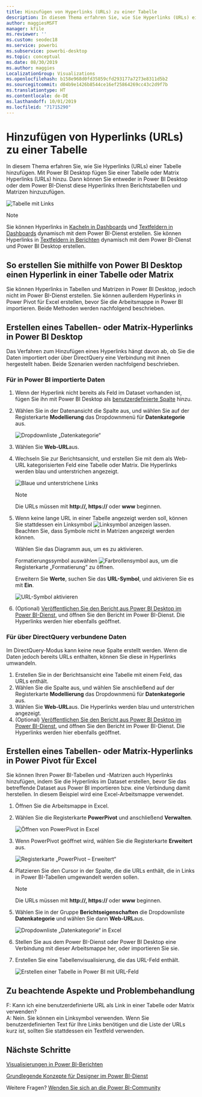 ```yaml
---
title: Hinzufügen von Hyperlinks (URLs) zu einer Tabelle
description: In diesem Thema erfahren Sie, wie Sie Hyperlinks (URLs) einer Tabelle hinzufügen. Mit Power BI Desktop fügen Sie einer Tabelle oder Matrix Hyperlinks (URLs) hinzu. Dann können Sie entweder in Power BI Desktop oder dem Power BI-Dienst diese Hyperlinks Ihren Berichtstabellen und Matrizen hinzuzufügen.
author: maggiesMSFT
manager: kfile
ms.reviewer: ''
ms.custom: seodec18
ms.service: powerbi
ms.subservice: powerbi-desktop
ms.topic: conceptual
ms.date: 08/30/2019
ms.author: maggies
LocalizationGroup: Visualizations
ms.openlocfilehash: b158e968d0fd35859cfd293177a7273e8311d5b2
ms.sourcegitcommit: d04b9e1426b8544ce16ef25864269cc43c2d9f7b
ms.translationtype: HT
ms.contentlocale: de-DE
ms.lasthandoff: 10/01/2019
ms.locfileid: "71715290"
---
```

# <a name="add-hyperlinks-urls-to-a-table"></a>Hinzufügen von Hyperlinks (URLs) zu einer Tabelle
In diesem Thema erfahren Sie, wie Sie Hyperlinks (URLs) einer Tabelle hinzufügen. Mit Power BI Desktop fügen Sie einer Tabelle oder Matrix Hyperlinks (URLs) hinzu. Dann können Sie entweder in Power BI Desktop oder dem Power BI-Dienst diese Hyperlinks Ihren Berichtstabellen und Matrizen hinzuzufügen. 

![Tabelle mit Links](media/power-bi-hyperlinks-in-tables/hyperlinkedtable.png)

> [!NOTE]
> Sie können Hyperlinks in [Kacheln in Dashboards](service-dashboard-edit-tile.md) und [Textfeldern in Dashboards](service-dashboard-add-widget.md) dynamisch mit dem Power BI-Dienst erstellen. Sie können Hyperlinks in [Textfeldern in Berichten](service-add-hyperlink-to-text-box.md) dynamisch mit dem Power BI-Dienst und Power BI Desktop erstellen.
> 

## <a name="to-create-a-hyperlink-in-a-table-or-matrix-using-power-bi-desktop"></a>So erstellen Sie mithilfe von Power BI Desktop einen Hyperlink in einer Tabelle oder Matrix
Sie können Hyperlinks in Tabellen und Matrizen in Power BI Desktop, jedoch nicht im Power BI-Dienst erstellen. Sie können außerdem Hyperlinks in Power Pivot für Excel erstellen, bevor Sie die Arbeitsmappe in Power BI importieren. Beide Methoden werden nachfolgend beschrieben.

## <a name="create-a-table-or-matrix-hyperlink-in-power-bi-desktop"></a>Erstellen eines Tabellen- oder Matrix-Hyperlinks in Power BI Desktop
Das Verfahren zum Hinzufügen eines Hyperlinks hängt davon ab, ob Sie die Daten importiert oder über DirectQuery eine Verbindung mit ihnen hergestellt haben. Beide Szenarien werden nachfolgend beschrieben.

### <a name="for-data-imported-into-power-bi"></a>Für in Power BI importierte Daten
1. Wenn der Hyperlink nicht bereits als Feld im Dataset vorhanden ist, fügen Sie ihn mit Power BI Desktop als [benutzerdefinierte Spalte](desktop-common-query-tasks.md) hinzu.
2. Wählen Sie in der Datenansicht die Spalte aus, und wählen Sie auf der Registerkarte **Modellierung** das Dropdownmenü für **Datenkategorie** aus.
   
    ![Dropdownliste „Datenkategorie“](media/power-bi-hyperlinks-in-tables/pbi_data_category.png)
3. Wählen Sie **Web-URL**aus.
4. Wechseln Sie zur Berichtsansicht, und erstellen Sie mit dem als Web-URL kategorisierten Feld eine Tabelle oder Matrix. Die Hyperlinks werden blau und unterstrichen angezeigt.

    ![Blaue und unterstrichene Links](media/power-bi-hyperlinks-in-tables/power-bi-table-with-hyperlinks2.png)

    > [!NOTE]
    > Die URLs müssen mit **http://, https://** oder **www** beginnen.
    >
   
1. Wenn keine lange URL in einer Tabelle angezeigt werden soll, können Sie stattdessen ein Linksymbol  ![Linksymbol](media/power-bi-hyperlinks-in-tables/power-bi-hyperlink-icon.png) anzeigen lassen. Beachten Sie, dass Symbole nicht in Matrizen angezeigt werden können.
   
    Wählen Sie das Diagramm aus, um es zu aktivieren.

    Formatierungssymbol auswählen ![Farbrollensymbol](media/power-bi-hyperlinks-in-tables/power-bi-paintroller.png) aus, um die Registerkarte „Formatierung“ zu öffnen.

    Erweitern Sie **Werte**, suchen Sie das **URL-Symbol**, und aktivieren Sie es mit **Ein**.

    ![URL-Symbol aktivieren](media/power-bi-hyperlinks-in-tables/power-bi-url-icon-on.png)

1. (Optional) [Veröffentlichen Sie den Bericht aus Power BI Desktop im Power BI-Dienst](/learn/modules/publish-share-power-bi/2-publish-reports), und öffnen Sie den Bericht im Power BI-Dienst. Die Hyperlinks werden hier ebenfalls geöffnet.

### <a name="for-data-connected-with-directquery"></a>Für über DirectQuery verbundene Daten
Im DirectQuery-Modus kann keine neue Spalte erstellt werden.  Wenn die Daten jedoch bereits URLs enthalten, können Sie diese in Hyperlinks umwandeln.

1. Erstellen Sie in der Berichtsansicht eine Tabelle mit einem Feld, das URLs enthält.
2. Wählen Sie die Spalte aus, und wählen Sie anschließend auf der Registerkarte **Modellierung** das Dropdownmenü für **Datenkategorie** aus.
3. Wählen Sie **Web-URL**aus. Die Hyperlinks werden blau und unterstrichen angezeigt.
4. (Optional) [Veröffentlichen Sie den Bericht aus Power BI Desktop im Power BI-Dienst](/learn/modules/publish-share-power-bi/2-publish-reports), und öffnen Sie den Bericht im Power BI-Dienst. Die Hyperlinks werden hier ebenfalls geöffnet.

## <a name="create-a-table-or-matrix-hyperlink-in-excel-power-pivot"></a>Erstellen eines Tabellen- oder Matrix-Hyperlinks in Power Pivot für Excel
Sie können Ihren Power BI-Tabellen und -Matrizen auch Hyperlinks hinzufügen, indem Sie die Hyperlinks im Dataset erstellen, bevor Sie das betreffende Dataset aus Power BI importieren bzw. eine Verbindung damit herstellen. In diesem Beispiel wird eine Excel-Arbeitsmappe verwendet.

1. Öffnen Sie die Arbeitsmappe in Excel.
2. Wählen Sie die Registerkarte **PowerPivot** und anschließend **Verwalten**.
   
   ![Öffnen von PowerPivot in Excel](media/power-bi-hyperlinks-in-tables/createhyperlinkinpowerpivot2.png)
1. Wenn PowerPivot geöffnet wird, wählen Sie die Registerkarte **Erweitert** aus.
   
   ![Registerkarte „PowerPivot – Erweitert“](media/power-bi-hyperlinks-in-tables/createhyperlinkinpowerpivot3.png)
4. Platzieren Sie den Cursor in der Spalte, die die URLs enthält, die in Links in Power BI-Tabellen umgewandelt werden sollen.
   
   > [!NOTE]
   > Die URLs müssen mit **http://, https://** oder **www** beginnen.
   > 
5. Wählen Sie in der Gruppe **Berichtseigenschaften** die Dropdownliste **Datenkategorie** und wählen Sie dann **Web-URL**aus. 
   
   ![Dropdownliste „Datenkategorie“ in Excel](media/power-bi-hyperlinks-in-tables/createhyperlinksnew.png)

6. Stellen Sie aus dem Power BI-Dienst oder Power BI Desktop eine Verbindung mit dieser Arbeitsmappe her, oder importieren Sie sie.
7. Erstellen Sie eine Tabellenvisualisierung, die das URL-Feld enthält.
   
   ![Erstellen einer Tabelle in Power BI mit URL-Feld](media/power-bi-hyperlinks-in-tables/hyperlinksintables.gif)

## <a name="considerations-and-troubleshooting"></a>Zu beachtende Aspekte und Problembehandlung
F: Kann ich eine benutzerdefinierte URL als Link in einer Tabelle oder Matrix verwenden?    
A: Nein. Sie können ein Linksymbol verwenden. Wenn Sie benutzerdefinierten Text für Ihre Links benötigen und die Liste der URLs kurz ist, sollten Sie stattdessen ein Textfeld verwenden.


## <a name="next-steps"></a>Nächste Schritte
[Visualisierungen in Power BI-Berichten](visuals/power-bi-report-visualizations.md)

[Grundlegende Konzepte für Designer im Power BI-Dienst](service-basic-concepts.md)

Weitere Fragen? [Wenden Sie sich an die Power BI-Community](http://community.powerbi.com/)

